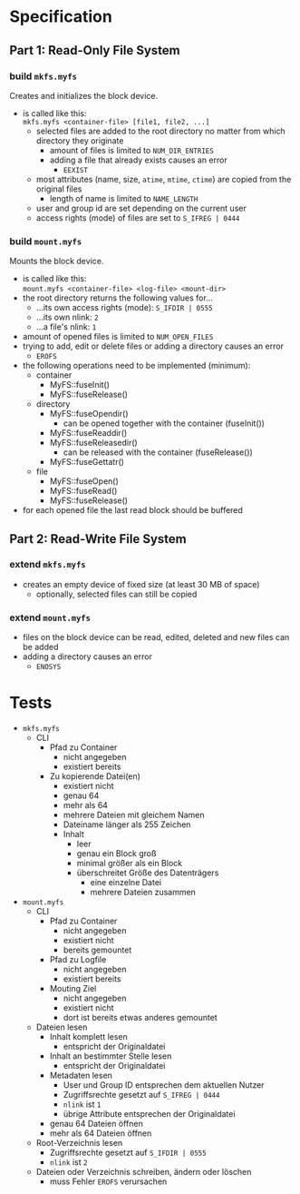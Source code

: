 # Specification

## Part 1: Read-Only File System

### build `mkfs.myfs`

Creates and initializes the block device.

- is called like this:<br>
  `mkfs.myfs <container-file> [file1, file2, ...]`
    - selected files are added to the root directory no matter from which directory they originate
        - amount of files is limited to `NUM_DIR_ENTRIES`
        - adding a file that already exists causes an error
            - `EEXIST`
    - most attributes (name, size, `atime`, `mtime`, `ctime`) are copied from the original files
        - length of name is limited to `NAME_LENGTH`
    - user and group id are set depending on the current user
    - access rights (mode) of files are set to `S_IFREG | 0444`

### build `mount.myfs`

Mounts the block device.

- is called like this:<br>
  `mount.myfs <container-file> <log-file> <mount-dir>`
- the root directory returns the following values for...
    - ...its own access rights (mode): `S_IFDIR | 0555`
    - ...its own nlink: `2`
    - ...a file's nlink: `1`
- amount of opened files is limited to `NUM_OPEN_FILES`
- trying to add, edit or delete files or adding a directory causes an error
    - `EROFS`
- the following operations need to be implemented (minimum):
    - container
        - MyFS::fuseInit()
        - MyFS::fuseRelease()
    - directory
        - MyFS::fuseOpendir()
            - can be opened together with the container (fuseInit())
        - MyFS::fuseReaddir()
        - MyFS::fuseReleasedir()
            - can be released with the container (fuseRelease())
        - MyFS::fuseGettatr()
    - file
        - MyFS::fuseOpen()
        - MyFS::fuseRead()
        - MyFS::fuseRelease()
- for each opened file the last read block should be buffered

## Part 2: Read-Write File System

### extend `mkfs.myfs`

- creates an empty device of fixed size (at least 30 MB of space)
    - optionally, selected files can still be copied

### extend `mount.myfs`

- files on the block device can be read, edited, deleted and new files can be added
- adding a directory causes an error
    - `ENOSYS`

# Tests

- `mkfs.myfs`
    - CLI
        - Pfad zu Container
            - nicht angegeben
            - existiert bereits
        - Zu kopierende Datei(en)
            - existiert nicht
            - genau 64
            - mehr als 64
            - mehrere Dateien mit gleichem Namen
            - Dateiname länger als 255 Zeichen
            - Inhalt
                - leer
                - genau ein Block groß
                - minimal größer als ein Block
                - überschreitet Größe des Datenträgers
                    - eine einzelne Datei
                    - mehrere Dateien zusammen
- `mount.myfs`
    - CLI
        - Pfad zu Container
            - nicht angegeben
            - existiert nicht
            - bereits gemountet
        - Pfad zu Logfile
            - nicht angegeben
            - existiert bereits
        - Mouting Ziel
            - nicht angegeben
            - existiert nicht
            - dort ist bereits etwas anderes gemountet
    - Dateien lesen
        - Inhalt komplett lesen
            - entspricht der Originaldatei
        - Inhalt an bestimmter Stelle lesen
            - entspricht der Originaldatei
        - Metadaten lesen
            - User und Group ID entsprechen dem aktuellen Nutzer
            - Zugriffsrechte gesetzt auf `S_IFREG | 0444`
            - `nlink` ist `1`
            - übrige Attribute entsprechen der Originaldatei
        - genau 64 Dateien öffnen
        - mehr als 64 Dateien öffnen
    - Root-Verzeichnis lesen
        - Zugriffsrechte gesetzt auf `S_IFDIR | 0555`
        - `nlink` ist `2`
    - Dateien oder Verzeichnis schreiben, ändern oder löschen
        - muss Fehler `EROFS` verursachen
